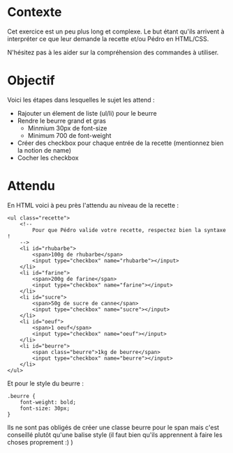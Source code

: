 # Contexte

Cet exercice est un peu plus long et complexe. Le but étant qu'ils arrivent à interpréter ce que leur demande la recette et/ou Pédro en HTML/CSS.

N'hésitez pas à les aider sur la compréhension des commandes à utiliser.

# Objectif

Voici les étapes dans lesquelles le sujet les attend :
- Rajouter un élement de liste (ul/li) pour le beurre
- Rendre le beurre grand et gras
    - Minmium 30px de font-size
    - Minimum 700 de font-weight
- Créer des checkbox pour chaque entrée de la recette (mentionnez bien la notion de name)
- Cocher les checkbox

# Attendu

En HTML voici à peu près l'attendu au niveau de la recette : 
```
<ul class="recette">
    <!--
        Pour que Pédro valide votre recette, respectez bien la syntaxe !
    -->
    <li id="rhubarbe">
        <span>100g de rhubarbe</span>
        <input type="checkbox" name="rhubarbe"></input>
    </li>
    <li id="farine">
        <span>200g de farine</span>
        <input type="checkbox" name="farine"></input>
    </li>
    <li id="sucre">
        <span>50g de sucre de canne</span>
        <input type="checkbox" name="sucre"></input>
    </li>
    <li id="oeuf">
        <span>1 oeuf</span>
        <input type="checkbox" name="oeuf"></input>
    </li>
    <li id="beurre">
        <span class="beurre">1kg de beurre</span>
        <input type="checkbox" name="beurre"></input>
    </li>
</ul>
```
Et pour le style du beurre :
```
.beurre {
    font-weight: bold;
    font-size: 30px;
}
```
Ils ne sont pas obligés de créer une classe beurre pour le span mais c'est conseillé plutôt qu'une balise style (il faut bien qu'ils apprennent à faire les choses proprement :) )